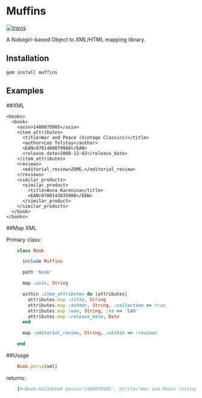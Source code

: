 Muffins
========

[![travis](https://secure.travis-ci.org/rclosner/muffins.png)](http://travis-ci.org/rclosner/muffins)

A Nokogiri-based Object to XML/HTML mapping library.

Installation
------------

    gem install muffins

Examples
-----

##XML

    <books>
      <book>
        <asin>1400079985</asin>
        <item_attributes>
          <title>War and Peace (Vintage Classics)</title>
          <author>Leo Tolstoy</author>
          <EAN>9781400079988</EAN>
          <release_date>2008-12-02</release_date>
        </item_attributes>
        <reviews>
          <editorial_review>ZOMG.</editorial_review>
        </reviews>
        <similar_products>
          <similar_product>
            <title>Anna Karenina</title>
            <EAN>9780143035008</EAN>
          </similar_product>
        </similar_products>
      </book>
    </books>

##Map XML

Primary class:

```ruby
    class Book

      include Muffins

      path 'book'

      map :asin, String

      within :item_attributes do |attributes|
        attributes.map :title, String
        attributes.map :author, String, :collection => true
        attributes.map :ean, String, :to => 'EAN'
        attributes.map :release_date, Date
      end

      map :editorial_review, String, :within => :reviews

    end
```

##Usage

```ruby
    Book.parse(xml)
```

returns:

```ruby
    [#<Book:0x233ebe8 @asin='1400079985', @title="War and Peace (Vintage Classics)", @author="Leo Tolstoy", @ean="9781400079988", @release_date=Tue, 02 Dec 2008, @editorial_review='ZOMG.', :similar_products=[#<Product:0x234ebe9 @title='Anna Karenina', @ean='9780143035008'>]>]
```